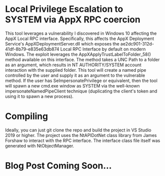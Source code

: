 # Local Privilege Escalation to SYSTEM via AppX RPC coercion
This tool leverages a vulnerability I discovered in Windows 10 affecting the AppX Local RPC interface. Specifically, this affects the AppX Deployment Service's AppXDeploymentServer.dll which exposes the ae2dc901-312d-41df-8b79-e835e63db874 Local RPC Interface by default on modern Windows. The exploit leverages the AppXApplyTrustLabelToFolder_58() method available on this interface. The method takes a UNC Path to a folder as an argument, which results in NT AUTHORITY/SYSTEM account interaction with the supplied folder. This tool will create a named pipe controlled by the user and supply it as an argument to the vulnerable method. If the user has SeImpersonatePrivilege or equivalent, then the tool will spawn a new cmd.exe window as SYSTEM via the well-known impersonateNamedPipeClient technique (duplicating the client's token and using it to spawn a new process).

# Compiling
Ideally, you can just git clone the repo and build the project in VS Studio 2019 or higher. The project uses the NtAPIDotNet class library from James Forshaw to interact with the RPC interface. The interface class file itself was generated with NtObjectManager.


# Blog Post Coming Soon...


